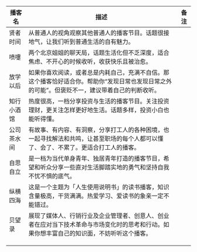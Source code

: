 | 播客名     | 描述                                                         | 备注 |
| ---------- | ------------------------------------------------------------ | ---- |
| 贤者时间   | 从普通人的视角观察其他普通人的播客节目。话题很接地气，让我们听到普通生活的自有魅力。 |      |
| 喷嚏       | 两个北京姐姐的聊天局，话题生活化但不乏深度，适合焦虑、不开心的时候收听，收获快乐且被治愈。 |      |
| 放学以后   | 如果你喜欢阅读，或者总是内耗自己，充满不自信。那这个播客恰好适合你。帮助你“发现日常也发现日常之外的可能”。但褒贬不一，建议带着自己的判断收听。 |      |
| 知行小酒馆 | 热度很高，一档分享投资与生活的播客节目。关注投资理财，更关注怎样更好地生活。话题多样，投资小白也能听得懂。 |      |
| 公司茶水间 | 有故事、有内容、有洞察，分享打工人的各种困境，也一起寻找解法和共鸣，让甚至职场的每个人都可以懂了、会了、不累了。更适合打工人的播客。 |      |
| 自思自立   | 是一档为当代单身青年、独居青年打造的播客节目，希望和听众分享一些直对生活脚踏实地的勇气和坚持自我不忧不惧的底气。 |      |
| 纵横四海   | 这是一个主题为「人生使用说明书」的读书播客，知识含量极高，干货满满。热爱学习、爱读书的象亲一定不能错过。 |      |
| 贝望录     | 展现了媒体人、行销行业及企业管理者、创意人、创业者在应对当下技术革命与市场变化时的思考和行动。如果你想丰富自己的知识面，不妨听听这个播客。 |      |
|            |                                                              |      |
|            |                                                              |      |
|            |                                                              |      |

